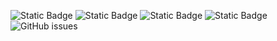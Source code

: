 ![Static Badge](https://img.shields.io/badge/blacklists-61-000000) ![Static Badge](https://img.shields.io/badge/blacklisted-2983755-cc0000) ![Static Badge](https://img.shields.io/badge/whitelisted-2251-00CC00) ![Static Badge](https://img.shields.io/badge/streaming_blacklist-28107-000000) ![GitHub issues](https://img.shields.io/github/issues/fabriziosalmi/blacklists)
